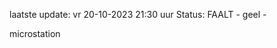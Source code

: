 laatste update: 
vr 20-10-2023 21:30   uur 
Status: FAALT - geel - 
<div class="service Y">microstation</div>